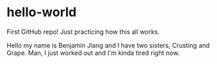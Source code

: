 # hello-world
First GitHub repo! Just practicing how this all works.

Hello my name is Benjamin Jiang and I have two sisters, Crusting and Grape. Man, I just worked out and I'm kinda tired right now. 
